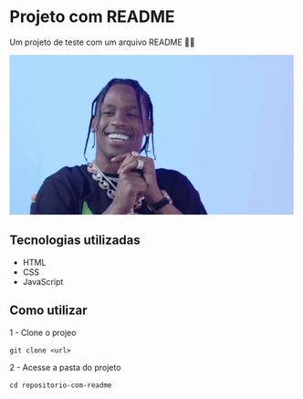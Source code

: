 # Projeto com README
Um projeto de teste com um arquivo README 🐱‍💻

[<img src="travisscott.gif" alt="gif do travis scott apenas para teste">](https://www.travisscott.com/)

## Tecnologias utilizadas
- HTML
- CSS
- JavaScript

## Como utilizar

1 - Clone o projeo

```
git clone <url>
```

2 - Acesse a pasta do projeto

```
cd repositorio-com-readme
```